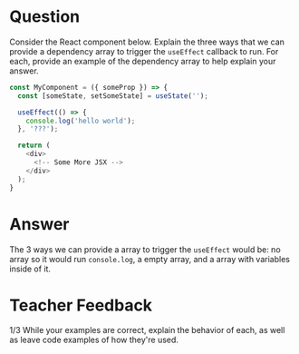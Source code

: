 # Question

Consider the React component below. Explain the three ways that we can provide a dependency array to trigger the `useEffect` callback to run. For each, provide an example of the dependency array to help explain your answer.

```js
const MyComponent = ({ someProp }) => {
  const [someState, setSomeState] = useState('');

  useEffect(() => {
    console.log('hello world');
  }, '???');

  return (
    <div>
      <!-- Some More JSX -->
    </div>
  );
}
```

# Answer
The  3 ways we can provide a array to trigger  the `useEffect` would be: no array  so it would run `console.log`, a empty array, and a array with variables inside of it. 
# Teacher Feedback
1/3
While your examples are correct, explain the behavior of each, as well as leave code examples of how they're used. 